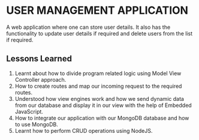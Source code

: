 
# USER MANAGEMENT APPLICATION
A web application where one can store user details. It also has the functionality to update user details if required and delete users from the list if required.


## Lessons Learned

1. Learnt about how to divide program related logic using Model View Controller approach.
2. How to create routes and map our incoming request to the required routes.
3. Understood how view engines work and how we send dynamic data from our database and display it 
   in our view with the help of Embedded JavaScript.
4. How to integrate our application with our MongoDB database and how to use MongoDB. 
5. Learnt how to perform  CRUD operations using NodeJS.
